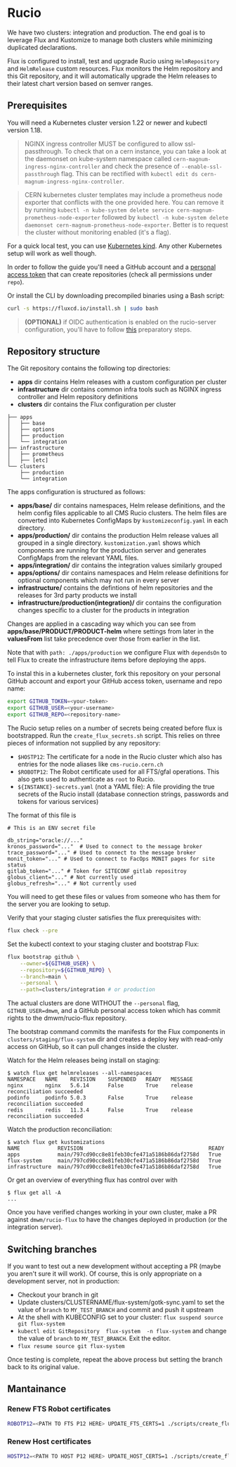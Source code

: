 # Rucio


We have two clusters: integration and production.
The end goal is to leverage Flux and Kustomize to manage both clusters while minimizing duplicated declarations.

Flux is configured to install, test and upgrade Rucio using
`HelmRepository` and `HelmRelease` custom resources.
Flux monitors the Helm repository and this Git repository, and it will automatically
upgrade the Helm releases to their latest chart version based on semver ranges.

## Prerequisites

You will need a Kubernetes cluster version 1.22 or newer and kubectl version 1.18.

> NGINX ingress controller MUST be configured to allow ssl-passthrough. To check that on a cern instance, you can take a look at the daemonset on kube-system namespace called `cern-magnum-ingress-nginx-controller` and check the presence of `--enable-ssl-passthrough` flag. This can be rectified with `kubectl edit ds cern-magnum-ingress-nginx-controller`.

> CERN kubernetes cluster templates may include a prometheus node exporter that conflicts with the one provided here. You can remove it by running `kubectl -n kube-system delete service cern-magnum-prometheus-node-exporter` followed by `kubectl -n kube-system delete daemonset cern-magnum-prometheus-node-exporter`. Better is to request the cluster without monitoring enabled (it's a flag).

For a quick local test, you can use [Kubernetes kind](https://kind.sigs.k8s.io/docs/user/quick-start/).
Any other Kubernetes setup will work as well though.

In order to follow the guide you'll need a GitHub account and a
[personal access token](https://help.github.com/en/github/authenticating-to-github/creating-a-personal-access-token-for-the-command-line)
that can create repositories (check all permissions under `repo`).


Or install the CLI by downloading precompiled binaries using a Bash script:

```sh
curl -s https://fluxcd.io/install.sh | sudo bash
```

> __(OPTIONAL)__ if OIDC authentication is enabled on the rucio-server configuration, you'll have to follow [this](./scripts/create_iam_clients/README.md) preparatory steps.

## Repository structure

The Git repository contains the following top directories:

- **apps** dir contains Helm releases with a custom configuration per cluster
- **infrastructure** dir contains common infra tools such as NGINX ingress controller and Helm repository definitions
- **clusters** dir contains the Flux configuration per cluster

```
├── apps
│   ├── base
│   ├── options
│   ├── production 
│   └── integration
├── infrastructure
│   ├── prometheus
│   ├── [etc]
└── clusters
    ├── production
    └── integration
```

The apps configuration is structured as follows:

- **apps/base/** dir contains namespaces, Helm release definitions, and the helm config files applicable to all CMS Rucio clusters. The helm files are converted into Kubernetes ConfigMaps by `kustomizeconfig.yaml` in each directory.
- **apps/production/** dir contains the production Helm release values all grouped in a single directory. `kustomization.yaml` shows which components are running for the production server and generates ConfigMaps from the relevant YAML files.
- **apps/integration/** dir contains the integration values similarly grouped
- **apps/options/** dir contains namespaces and Helm release definitions for optional components which may not run in every server
- **infrastructure/** contains the defintions of helm repositories and the releases for 3rd party products we install
- **infrastructure/production(integration)/** dir contains the configuration changes specific to a cluster for the products in integration

Changes are applied in a cascading way which you can see from **apps/base/PRODUCT/PRODUCT-helm** where settings from later in the **valuesFrom** list take precedence over those from earlier in the list.

Note that with `path: ./apps/production` we configure Flux 
with `dependsOn` to tell Flux to create the infrastructure items before deploying the apps.

To instal this in a kubernetes cluster, fork this repository on your personal GitHub account and export your GitHub access token, username and repo name:

```sh
export GITHUB_TOKEN=<your-token>
export GITHUB_USER=<your-username>
export GITHUB_REPO=<repository-name>
```

The Rucio setup relies on a number of secrets being created before flux is bootstrapped. Run the `create_flux_secrets.sh` script. 
This relies on three pieces of information not supplied by any repository:
- `$HOSTP12`: The certificate for a node in the Rucio cluster which also has entries for the node aliases like `cms-rucio.cern.ch`
- `$ROBOTP12`: The Robot certificate used for all FTS/gfal operations. This also gets used to authenticate as `root` to Rucio. 
- `${INSTANCE}-secrets.yaml` (not a YAML file): A file providing the true secrets of the Rucio install (database connection strings, passwords and tokens for various services)

The format of this file is

```text
# This is an ENV secret file

db_string="oracle://..."
kronos_password="..."  # Used to connect to the message broker
trace_password="..." # Used to connect to the message broker
monit_token="..." # Used to connect to FacOps MONIT pages for site status
gitlab_token="..." # Token for SITECONF gitlab repositroy
globus_client="..." # Not currently used
globus_refresh="..." # Not currently used
```

You will need to get these files or values from someone who has them for the server you are looking to setup.

Verify that your staging cluster satisfies the flux prerequisites with:

```sh
flux check --pre
```

Set the kubectl context to your staging cluster and bootstrap Flux:

```sh
flux bootstrap github \
    --owner=${GITHUB_USER} \
    --repository=${GITHUB_REPO} \
    --branch=main \
    --personal \
    --path=clusters/integration # or production
```

The actual clusters are done WITHOUT the `--personal` flag, `GITHUB_USER=dmwm`, and a GitHub personal access token which has commit rights to the dmwm/rucio-flux repository.

The bootstrap command commits the manifests for the Flux components in `clusters/staging/flux-system` dir
and creates a deploy key with read-only access on GitHub, so it can pull changes inside the cluster.

Watch for the Helm releases being install on staging:

```console
$ watch flux get helmreleases --all-namespaces 
NAMESPACE	NAME   	REVISION	SUSPENDED	READY	MESSAGE                          
nginx    	nginx  	5.6.14  	False    	True 	release reconciliation succeeded	
podinfo  	podinfo	5.0.3   	False    	True 	release reconciliation succeeded	
redis    	redis  	11.3.4  	False    	True 	release reconciliation succeeded
```

Watch the production reconciliation:

```console
$ watch flux get kustomizations
NAME          	REVISION                                        READY
apps          	main/797cd90cc8e81feb30cfe471a5186b86daf2758d	True
flux-system   	main/797cd90cc8e81feb30cfe471a5186b86daf2758d	True
infrastructure	main/797cd90cc8e81feb30cfe471a5186b86daf2758d	True
```

Or get an overview of everything flux has control over with 
```console
$ flux get all -A
...
```

Once you have verified changes working in your own cluster, make a PR against `dmwm/rucio-flux` to have the changes deployed in production (or the integration server).

## Switching branches

If you want to test out a new development without accepting a PR (maybe you aren't sure it will work). 
Of course, this is only appropriate on a development server, not in production:

- Checkout your branch in git
- Update clusters/CLUSTERNAME/flux-system/gotk-sync.yaml to set the value of `branch` to `MY_TEST_BRANCH` and commit and push it upstream
- At the shell with KUBECONFIG set to your cluster: `flux suspend source git flux-system`
- `kubectl edit GitRepository  flux-system  -n flux-system` and change the value of `branch` to `MY_TEST_BRANCH`. Exit the editor.
- `flux resume source git flux-system`
  
Once testing is complete, repeat the above process but setting the branch back to its original value.

## Mantainance

### Renew FTS Robot certificates



```bash
ROBOTP12=<PATH TO FTS P12 HERE> UPDATE_FTS_CERTS=1 ./scripts/create_flux_secrets.sh
```

### Renew Host certificates

```bash
HOSTP12=<PATH TO HOST P12 HERE> UPDATE_HOST_CERTS=1 ./scripts/create_flux_secrets.sh
```

